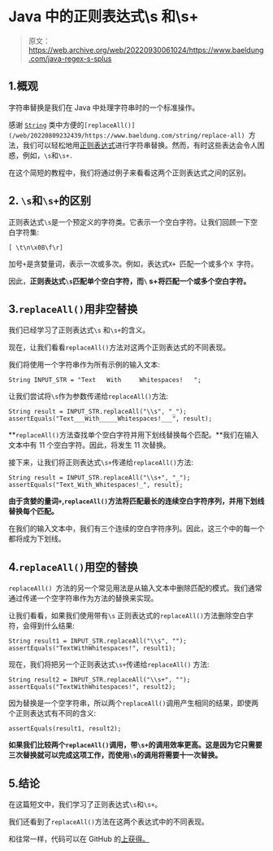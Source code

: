 # Java 中的正则表达式\s 和\s+

> 原文：<https://web.archive.org/web/20220930061024/https://www.baeldung.com/java-regex-s-splus>

## 1.概观

字符串替换是我们在 Java 中处理字符串时的一个标准操作。

感谢 [`String`](/web/20220809232439/https://www.baeldung.com/tag/java-string/) 类中方便的`[replaceAll()](/web/20220809232439/https://www.baeldung.com/string/replace-all) `方法，我们可以轻松地用[正则表达式](/web/20220809232439/https://www.baeldung.com/regular-expressions-java)进行字符串替换。然而，有时这些表达会令人困惑，例如，`\s`和`\s+. `

在这个简短的教程中，我们将通过例子来看看这两个正则表达式之间的区别。

## 2. `\s`和`\s+`的区别

正则表达式`\s`是一个预定义的字符类。它表示一个空白字符。让我们回顾一下空白字符集:

```
[ \t\n\x0B\f\r]
```

加号`+`是贪婪量词，表示一次或多次。例如，表达式`X+ `匹配一个或多个`X `字符。

因此，**正则表达式`\s`匹配单个空白字符，而`\` s+将匹配一个或多个空白字符。**

## 3.`replaceAll()`用非空替换

我们已经学习了正则表达式`\s` 和`\s+`的含义。

现在，让我们看看`replaceAll()`方法对这两个正则表达式的不同表现。

我们将使用一个字符串作为所有示例的输入文本:

```
String INPUT_STR = "Text   With     Whitespaces!   ";
```

让我们尝试将`\s`作为参数传递给`replaceAll()`方法:

```
String result = INPUT_STR.replaceAll("\\s", "_");
assertEquals("Text___With_____Whitespaces!___", result);
```

**`replaceAll()`方法查找单个空白字符并用下划线替换每个匹配。**我们在输入文本中有 11 个空白字符。因此，将发生 11 次替换。

接下来，让我们将正则表达式`\s+`传递给`replaceAll()`方法:

```
String result = INPUT_STR.replaceAll("\\s+", "_");
assertEquals("Text_With_Whitespaces!_", result);
```

**由于贪婪的量词`+`,`replaceAll()`方法将匹配最长的连续空白字符序列，并用下划线替换每个匹配。**

在我们的输入文本中，我们有三个连续的空白字符序列。因此，这三个中的每一个都将成为下划线。

## 4.`replaceAll()`用空的替换

`replaceAll() `方法的另一个常见用法是从输入文本中删除匹配的模式。我们通常通过传递一个空字符串作为方法的替换来实现。

让我们看看，如果我们使用带有`\s` 正则表达式的`replaceAll()`方法删除空白字符，会得到什么结果:

```
String result1 = INPUT_STR.replaceAll("\\s", "");
assertEquals("TextWithWhitespaces!", result1);
```

现在，我们将把另一个正则表达式`\s+`传递给`replaceAll()` 方法:

```
String result2 = INPUT_STR.replaceAll("\\s+", "");
assertEquals("TextWithWhitespaces!", result2); 
```

因为替换是一个空字符串，所以两个`replaceAll()`调用产生相同的结果，即使两个正则表达式有不同的含义:

```
assertEquals(result1, result2);
```

**如果我们比较两个`replaceAll()`调用，带`\s+`的调用效率更高。这是因为它只需要三次替换就可以完成这项工作，而使用`\s`的调用将需要十一次替换。**

## 5.结论

在这篇短文中，我们学习了正则表达式`\s`和`\s+`。

我们还看到了`replaceAll()`方法在这两个表达式中的不同表现。

和往常一样，代码可以在 GitHub 的[上获得。](https://web.archive.org/web/20220809232439/https://github.com/eugenp/tutorials/tree/master/core-java-modules/core-java-regex)